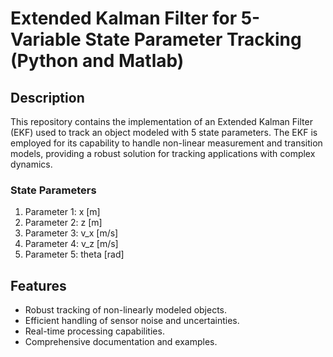 # Extended Kalman Filter for 5-Variable State Parameter Tracking (Python and Matlab)

## Description
This repository contains the implementation of an Extended Kalman Filter (EKF) used to track an object modeled with 5 state parameters.
The EKF is employed for its capability to handle non-linear measurement and transition models,
providing a robust solution for tracking applications with complex dynamics.

### State Parameters
1. Parameter 1: x [m]
2. Parameter 2: z [m]
3. Parameter 3: v_x [m/s]
4. Parameter 4: v_z [m/s]
5. Parameter 5: theta [rad]

## Features
- Robust tracking of non-linearly modeled objects.
- Efficient handling of sensor noise and uncertainties.
- Real-time processing capabilities.
- Comprehensive documentation and examples.
